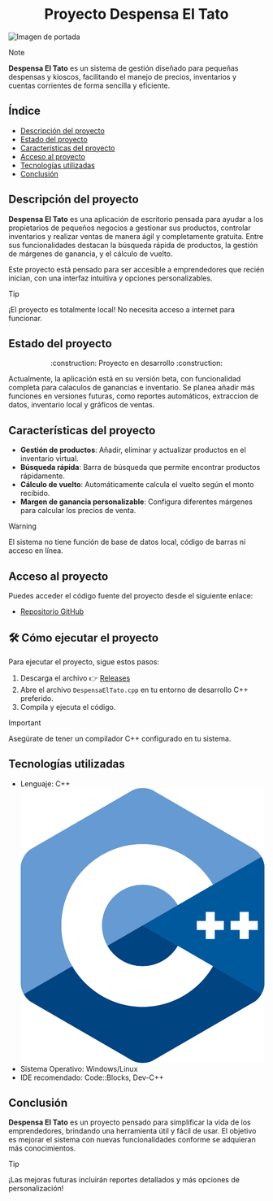 <h1 align="center">Proyecto Despensa El Tato</h1>

![Imagen de portada](https://example.com/portada.png)

> [!NOTE]  
> **Despensa El Tato** es un sistema de gestión diseñado para pequeñas despensas y kioscos, facilitando el manejo de precios, inventarios y cuentas corrientes de forma sencilla y eficiente.

## Índice

- [Descripción del proyecto](#descripción-del-proyecto)
- [Estado del proyecto](#estado-del-proyecto)
- [Características del proyecto](#características-del-proyecto)
- [Acceso al proyecto](#acceso-al-proyecto)
- [Tecnologías utilizadas](#tecnologías-utilizadas)
- [Conclusión](#conclusión)

## Descripción del proyecto

**Despensa El Tato** es una aplicación de escritorio pensada para ayudar a los propietarios de pequeños negocios a gestionar sus productos, controlar inventarios y realizar ventas de manera ágil y completamente gratuita. Entre sus funcionalidades destacan la búsqueda rápida de productos, la gestión de márgenes de ganancia, y el cálculo de vuelto.

Este proyecto está pensado para ser accesible a emprendedores que recién inician, con una interfaz intuitiva y opciones personalizables.

> [!TIP]  
> ¡El proyecto es totalmente local! No necesita acceso a internet para funcionar.

## Estado del proyecto

<p align="center">
:construction: Proyecto en desarrollo :construction:
</p>

Actualmente, la aplicación está en su versión beta, con funcionalidad completa para calaculos de ganancias e inventario. Se planea añadir más funciones en versiones futuras, como reportes automáticos, extraccion de datos, inventario local y gráficos de ventas.

## Características del proyecto

- **Gestión de productos**: Añadir, eliminar y actualizar productos en el inventario virtual.
- **Búsqueda rápida**: Barra de búsqueda que permite encontrar productos rápidamente.
- **Cálculo de vuelto**: Automáticamente calcula el vuelto según el monto recibido.
- **Margen de ganancia personalizable**: Configura diferentes márgenes para calcular los precios de venta.

> [!WARNING]  
> El sistema no tiene función de base de datos local, código de barras ni acceso en línea.

## Acceso al proyecto

Puedes acceder el código fuente del proyecto desde el siguiente enlace:

- [Repositorio GitHub](https://github.com/HugoAleOlguin/Gestion_de_Despensas)

## 🛠️ Cómo ejecutar el proyecto

Para ejecutar el proyecto, sigue estos pasos:

1. Descarga el archivo 👉 [Releases]("https://github.com/HugoAleOlguin/Gestion_de_Despensas/releases/tag/Programa")
2. Abre el archivo `DespensaElTato.cpp` en tu entorno de desarrollo C++ preferido.
3. Compila y ejecuta el código.

> [!IMPORTANT]  
> Asegúrate de tener un compilador C++ configurado en tu sistema.

## Tecnologías utilizadas

- Lenguaje: C++
![cpp](cpp.png)
- Sistema Operativo: Windows/Linux
- IDE recomendado: Code::Blocks, Dev-C++


## Conclusión

**Despensa El Tato** es un proyecto pensado para simplificar la vida de los emprendedores, brindando una herramienta útil y fácil de usar. El objetivo es mejorar el sistema con nuevas funcionalidades conforme se adquieran más conocimientos.

> [!TIP]  
> ¡Las mejoras futuras incluirán reportes detallados y más opciones de personalización!
